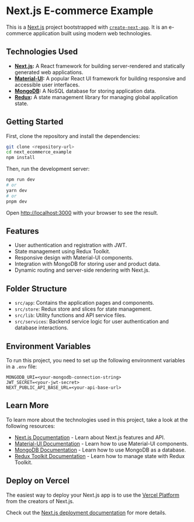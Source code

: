 # Next.js E-commerce Example

This is a [Next.js](https://nextjs.org) project bootstrapped with [`create-next-app`](https://nextjs.org/docs/app/api-reference/cli/create-next-app). It is an e-commerce application built using modern web technologies.

## Technologies Used

- **[Next.js](https://nextjs.org):** A React framework for building server-rendered and statically generated web applications.
- **[Material-UI](https://mui.com):** A popular React UI framework for building responsive and accessible user interfaces.
- **[MongoDB](https://www.mongodb.com):** A NoSQL database for storing application data.
- **[Redux](https://redux.js.org):** A state management library for managing global application state.

## Getting Started

First, clone the repository and install the dependencies:

```bash
git clone <repository-url>
cd next_ecommerce_example
npm install
```

Then, run the development server:

```bash
npm run dev
# or
yarn dev
# or
pnpm dev
```

Open [http://localhost:3000](http://localhost:3000) with your browser to see the result.

## Features

- User authentication and registration with JWT.
- State management using Redux Toolkit.
- Responsive design with Material-UI components.
- Integration with MongoDB for storing user and product data.
- Dynamic routing and server-side rendering with Next.js.

## Folder Structure

- `src/app`: Contains the application pages and components.
- `src/store`: Redux store and slices for state management.
- `src/lib`: Utility functions and API service files.
- `src/services`: Backend service logic for user authentication and database interactions.

## Environment Variables

To run this project, you need to set up the following environment variables in a `.env` file:

```env
MONGODB_URI=<your-mongodb-connection-string>
JWT_SECRET=<your-jwt-secret>
NEXT_PUBLIC_API_BASE_URL=<your-api-base-url>
```

## Learn More

To learn more about the technologies used in this project, take a look at the following resources:

- [Next.js Documentation](https://nextjs.org/docs) - Learn about Next.js features and API.
- [Material-UI Documentation](https://mui.com) - Learn how to use Material-UI components.
- [MongoDB Documentation](https://www.mongodb.com/docs) - Learn how to use MongoDB as a database.
- [Redux Toolkit Documentation](https://redux-toolkit.js.org) - Learn how to manage state with Redux Toolkit.

## Deploy on Vercel

The easiest way to deploy your Next.js app is to use the [Vercel Platform](https://vercel.com/new?utm_medium=default-template&filter=next.js&utm_source=create-next-app&utm_campaign=create-next-app-readme) from the creators of Next.js.

Check out the [Next.js deployment documentation](https://nextjs.org/docs/app/building-your-application/deploying) for more details.